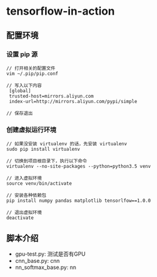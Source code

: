 # tensorflow-in-action

## 配置环境

### 设置 pip 源

```
// 打开相关的配置文件
vim ~/.pip/pip.conf

// 写入以下内容
 [global]
 trusted-host=mirrors.aliyun.com
 index-url=http://mirrors.aliyun.com/pypi/simple

// 保存退出
```

### 创建虚拟运行环境

```
// 如果没安装 virtualenv 的话，先安装 virtualenv
sudo pip install virtualenv

// 切换到项目根目录下，执行以下命令
virtualenv --no-site-packages --python=python3.5 venv

// 进入虚拟环境
source venv/bin/activate

// 安装各种依赖包
pip install numpy pandas matplotlib tensorlfow==1.0.0

// 退出虚拟环境
deactivate
```

## 脚本介绍

- gpu-test.py: 测试是否有GPU
- cnn_base.py: cnn
- nn_softmax_base.py: nn


